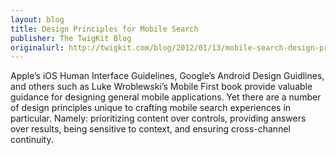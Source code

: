 ```yaml
---
layout: blog
title: Design Principles for Mobile Search
publisher: The TwigKit Blog
originalurl: http://twigkit.com/blog/2012/01/13/mobile-search-design-principles.html
---
```


Apple’s iOS Human Interface Guidelines, Google’s Android Design Guidlines, and others such as Luke Wroblewski’s Mobile First book provide valuable guidance for designing general mobile applications. Yet there are a number of design principles unique to crafting mobile search experiences in particular. Namely: prioritizing content over controls, providing answers over results, being sensitive to context, and ensuring cross-channel continuity.
